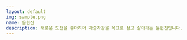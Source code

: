 ```yaml
---
layout: default
img: sample.png
name: 윤현진
description: 새로운 도전을 좋아하며 자승자강을 목표로 삼고 살아가는 윤현진입니다.
---
```

